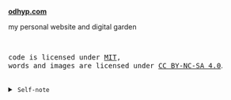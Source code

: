 **[odhyp.com](https://odhyp.com)**

my personal website and digital garden

<br>

<samp>code is licensed under <a href='./LICENSE'>MIT</a>,<br> words and images are licensed under <a href='https://creativecommons.org/licenses/by-nc-sa/4.0/'>CC BY-NC-SA 4.0</a></samp>.

<br>

<details>
<summary>&nbsp;<code>Self-note</code></summary>

### Running on local connection

```bash
hugo server --bind 0.0.0.0 --baseURL http://<YOUR_IP> --port 1313 --disableFastRender
```

### New content/page

```bash
hugo new --kind writing writings/2024-10-27-sample-post.md
```

</details>
